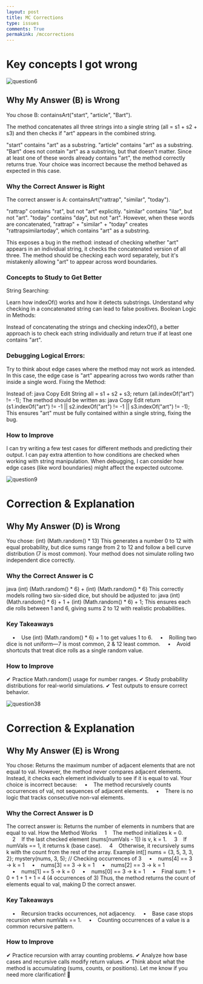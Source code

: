 ```yaml
---
layout: post
title: MC Corrections 
type: issues
comments: True
permakink: /mccorrections
---
```


# Key concepts I got wrong 

<img src="{{site.baseurl}}/images/question6.png" alt="question6">


## Why My Answer (B) is Wrong
You chose B: containsArt("start", "article", "Bart").

The method concatenates all three strings into a single string (all = s1 + s2 + s3) and then checks if "art" appears in the combined string.

"start" contains "art" as a substring.
"article" contains "art" as a substring.
"Bart" does not contain "art" as a substring, but that doesn't matter.
Since at least one of these words already contains "art", the method correctly returns true.
Your choice was incorrect because the method behaved as expected in this case.

### Why the Correct Answer is Right
The correct answer is A: containsArt("rattrap", "similar", "today").

"rattrap" contains "rat", but not "art" explicitly.
"similar" contains "ilar", but not "art".
"today" contains "day", but not "art".
However, when these words are concatenated, "rattrap" + "similar" + "today" creates "rattrapsimilartoday", which contains "art" as a substring.

This exposes a bug in the method: instead of checking whether "art" appears in an individual string, it checks the concatenated version of all three. The method should be checking each word separately, but it's mistakenly allowing "art" to appear across word boundaries.

### Concepts to Study to Get Better
String Searching:

Learn how indexOf() works and how it detects substrings.
Understand why checking in a concatenated string can lead to false positives.
Boolean Logic in Methods:

Instead of concatenating the strings and checking indexOf(), a better approach is to check each string individually and return true if at least one contains "art".

### Debugging Logical Errors:

Try to think about edge cases where the method may not work as intended.
In this case, the edge case is "art" appearing across two words rather than inside a single word.
Fixing the Method:

Instead of:
java
Copy
Edit
String all = s1 + s2 + s3;
return (all.indexOf("art") != -1);
The method should be written as:
java
Copy
Edit
return (s1.indexOf("art") != -1 || s2.indexOf("art") != -1 || s3.indexOf("art") != -1);
This ensures "art" must be fully contained within a single string, fixing the bug.

### How to Improve
I can try writing a few test cases for different methods and predicting their output.
I can pay extra attention to how conditions are checked when working with string manipulation.
When debugging, I can consider how edge cases (like word boundaries) might affect the expected outcome.

<img src="{{site.baseurl}}/images/question9.png" alt="question9">


# **Correction & Explanation**

## **Why My  Answer (D) is Wrong**
You chose:
(int) (Math.random() * 13)
This generates a number 0 to 12 with equal probability, but dice sums range from 2 to 12 and follow a bell curve distribution (7 is most common). Your method does not simulate rolling two independent dice correctly.

### Why the Correct Answer is C
java
(int) (Math.random() * 6) + (int) (Math.random() * 6)
This correctly models rolling two six-sided dice, but should be adjusted to:
java
(int) (Math.random() * 6) + 1 + (int) (Math.random() * 6) + 1;
This ensures each die rolls between 1 and 6, giving sums 2 to 12 with realistic probabilities.

### Key Takeaways
    •    Use (int) (Math.random() * 6) + 1 to get values 1 to 6.
    •    Rolling two dice is not uniform—7 is most common, 2 & 12 least common.
    •    Avoid shortcuts that treat dice rolls as a single random value.

### How to Improve
✔ Practice Math.random() usage for number ranges.
✔ Study probability distributions for real-world simulations.
✔ Test outputs to ensure correct behavior.


<img src="{{site.baseurl}}/images/question38.png" alt="question38">

# **Correction & Explanation**

## **Why My Answer (E) is Wrong**
You chose:
Returns the maximum number of adjacent elements that are not equal to val.
However, the method never compares adjacent elements. Instead, it checks each element individually to see if it is equal to val. Your choice is incorrect because:
    •    The method recursively counts occurrences of val, not sequences of adjacent elements.
    •    There is no logic that tracks consecutive non-val elements.

### Why the Correct Answer is D
The correct answer is:
Returns the number of elements in numbers that are equal to val.
How the Method Works
    1    The method initializes k = 0.
    2    If the last checked element (nums[numVals - 1]) is v, k = 1.
    3    If numVals == 1, it returns k (base case).
    4    Otherwise, it recursively sums k with the count from the rest of the array.
Example
int[] nums = {3, 5, 3, 3, 2};
mystery(nums, 3, 5); // Checking occurrences of 3
    •    nums[4] == 3 → k = 1
    •    nums[3] == 3 → k = 1
    •    nums[2] == 3 → k = 1
    •    nums[1] == 5 → k = 0
    •    nums[0] == 3 → k = 1
    •    Final sum: 1 + 0 + 1 + 1 + 1 = 4 (4 occurrences of 3)
Thus, the method returns the count of elements equal to val, making D the correct answer.

### Key Takeaways
    •    Recursion tracks occurrences, not adjacency.
    •    Base case stops recursion when numVals == 1.
    •    Counting occurrences of a value is a common recursive pattern.

### How to Improve
✔ Practice recursion with array counting problems.
✔ Analyze how base cases and recursive calls modify return values.
✔ Think about what the method is accumulating (sums, counts, or positions).
Let me know if you need more clarification! 🚀